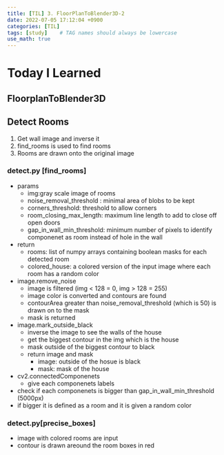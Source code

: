 ```yaml
---
title: [TIL] 3. FloorPlanToBlender3D-2
date: 2022-07-05 17:12:04 +0900
categories: [TIL]
tags: [study]    # TAG names should always be lowercase
use_math: true
--- 
```


# **Today I Learned**

## **FloorplanToBlender3D**

## **Detect Rooms**
1. Get wall image and inverse it
2. find_rooms is used to find rooms
3. Rooms are drawn onto the original image

### **detect.py [find_rooms]**
- params
    - img:gray scale image of rooms 
    - noise_removal_threshold : minimal area of blobs to be kept
    - corners_threshold: threshold to allow corners
    - room_closing_max_length: maximum line length to add to close off open doors
    - gap_in_wall_min_threshold: minimum number of pixels to identify componenet as room instead of hole in the wall
- return
    - rooms: list of numpy arrays containing boolean masks for each detected room
    - colored_house: a colored version of the input image where each room has a random color
- image.remove_noise
  - image is filtered (img < 128 = 0, img > 128 = 255)
  - image color is converted and contours are found
  - contourArea greater than noise_removal_threshold (which is 50) is drawn on to the mask
  -  mask is returned
-  image.mark_outside_black
   -  inverse the image to see the walls of the house
   -  get the biggest contour in the img which is the house
   -  mask outside of the biggest contour to black
   -  return image and mask
      -  image: outside of the hosue is black
      -  mask: mask of the house
-  cv2.connectedComponenets
   -  give each componenets labels
-  check if each componenets is bigger than gap_in_wall_min_threshold (5000px)
-  if bigger it is defined as a room and it is given a random color

### **detect.py[precise_boxes]**
- image with colored rooms are input
- contour is drawn areound the room boxes in red